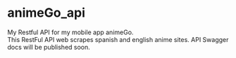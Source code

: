 # animeGo_api
My Restful API for my mobile app animeGo. <br>
This RestFul API web scrapes spanish and english anime sites. API Swagger docs will be published soon. 
